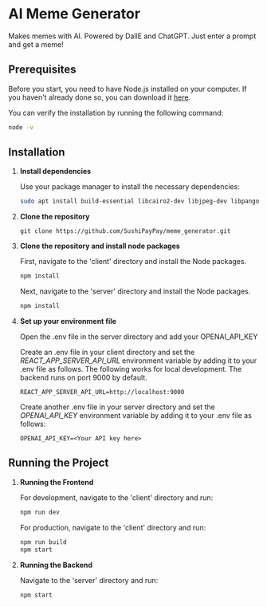 # AI Meme Generator

Makes memes with AI. Powered by DallE and ChatGPT. Just enter a prompt and get a meme!

## Prerequisites
Before you start, you need to have Node.js installed on your computer. If you haven't already done so, you can download it [here](https://nodejs.org/en/download/).

You can verify the installation by running the following command:

```bash
node -v
```

## Installation

1. **Install dependencies**

    Use your package manager to install the necessary dependencies:

    ```bash
    sudo apt install build-essential libcairo2-dev libjpeg-dev libpango1.0-dev libgif-dev
    ```

2. **Clone the repository**
    ```
    git clone https://github.com/SushiPayPay/meme_generator.git
    ```

3. **Clone the repository and install node packages**

    First, navigate to the 'client' directory and install the Node packages.

    ```bash
    npm install
    ```

    Next, navigate to the 'server' directory and install the Node packages.

    ```bash
    npm install
    ```

4. **Set up your environment file**

    Open the .env file in the server directory and add your OPENAI_API_KEY

    Create an .env file in your client directory and set the *REACT_APP_SERVER_API_URL* environment variable by adding it to your .env file as follows. The following works for local development. The backend runs on port 9000 by default.
    ```
    REACT_APP_SERVER_API_URL=http://localhost:9000
    ```

    Create another .env file in your server directory and set the *OPENAI_API_KEY* environment variable by adding it to your .env file as follows:
    ```
    OPENAI_API_KEY=<Your API key here>
    ```

## Running the Project

1. **Running the Frontend**

    For development, navigate to the 'client' directory and run:

    ```bash
    npm run dev
    ```

    For production, navigate to the 'client' directory and run:

    ```bash
    npm run build
    npm start
    ```

2. **Running the Backend**

    Navigate to the 'server' directory and run:

    ```bash
    npm start
    ```

